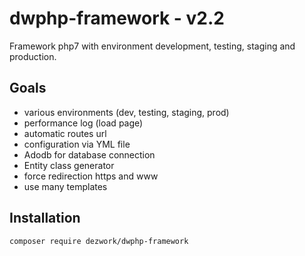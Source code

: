 # dwphp-framework - v2.2

Framework php7 with environment development, testing, staging and production.

## Goals

*  various environments (dev, testing, staging, prod)
*  performance log (load page)
*  automatic routes url
*  configuration via YML file
*  Adodb for database connection
*  Entity class generator
*  force redirection https and www
*  use many templates



## Installation

```
composer require dezwork/dwphp-framework
```